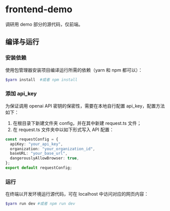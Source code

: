 # frontend-demo
调研用 demo 部分的源代码，仅前端。

## 编译与运行

### 安装依赖 
使用包管理器安装项目编译运行所需的依赖（yarn 和 npm 都可以）：
```powershell
$yarn install  #或者 npm install
```
  
### 添加 api_key 
为保证调用 openai API 密钥的保密性，需要在本地自行配置 api_key，配置方法如下：
1. 在根目录下新建文件夹 config，并在其中新建 request.ts 文件；
2. 在 request.ts 文件夹中以如下形式写入 API 配置：
  ```TypeScript
  const requestConfig = {
    apiKey: "your_api_key",
    organization: "your_organization_id",
    baseURL: "your_base_url",
    dangerouslyAllowBrowser: true,
  };
  export default requestConfig;
   ```
  
### 运行
在终端以开发环境运行源代码，可在 localhost 中访问对应的网页内容：
```powershell
$yarn run dev #或者 npm run dev
```